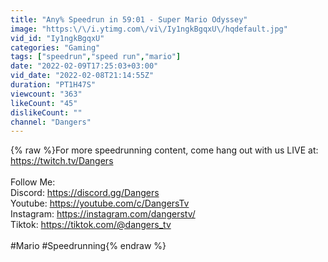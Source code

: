 ```yaml
---
title: "Any% Speedrun in 59:01 - Super Mario Odyssey"
image: "https:\/\/i.ytimg.com\/vi\/Iy1ngkBgqxU\/hqdefault.jpg"
vid_id: "Iy1ngkBgqxU"
categories: "Gaming"
tags: ["speedrun","speed run","mario"]
date: "2022-02-09T17:25:03+03:00"
vid_date: "2022-02-08T21:14:55Z"
duration: "PT1H47S"
viewcount: "363"
likeCount: "45"
dislikeCount: ""
channel: "Dangers"
---
```

{% raw %}For more speedrunning content, come hang out with us LIVE at: <a rel="nofollow" target="blank" href="https://twitch.tv/Dangers">https://twitch.tv/Dangers</a><br /><br />Follow Me:<br />Discord: <a rel="nofollow" target="blank" href="https://discord.gg/Dangers">https://discord.gg/Dangers</a><br />Youtube: <a rel="nofollow" target="blank" href="https://youtube.com/c/DangersTv">https://youtube.com/c/DangersTv</a><br />Instagram: <a rel="nofollow" target="blank" href="https://instagram.com/dangerstv/">https://instagram.com/dangerstv/</a><br />Tiktok: <a rel="nofollow" target="blank" href="https://tiktok.com/@dangers_tv">https://tiktok.com/@dangers_tv</a><br /><br />#Mario #Speedrunning{% endraw %}
